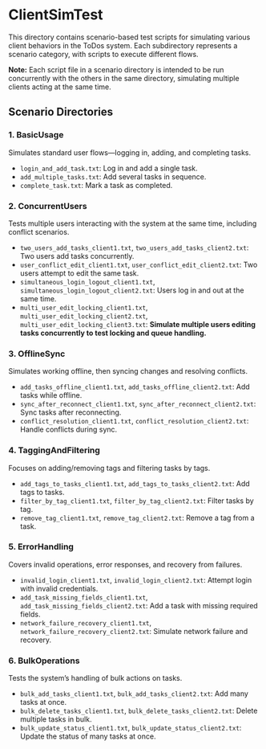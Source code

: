 # ClientSimTest

This directory contains scenario-based test scripts for simulating various client behaviors in the ToDos system. Each subdirectory represents a scenario category, with scripts to execute different flows.

**Note:** Each script file in a scenario directory is intended to be run concurrently with the others in the same directory, simulating multiple clients acting at the same time.

## Scenario Directories

### 1. BasicUsage
Simulates standard user flows—logging in, adding, and completing tasks.
- `login_and_add_task.txt`: Log in and add a single task.
- `add_multiple_tasks.txt`: Add several tasks in sequence.
- `complete_task.txt`: Mark a task as completed.

### 2. ConcurrentUsers
Tests multiple users interacting with the system at the same time, including conflict scenarios.
- `two_users_add_tasks_client1.txt`, `two_users_add_tasks_client2.txt`: Two users add tasks concurrently.
- `user_conflict_edit_client1.txt`, `user_conflict_edit_client2.txt`: Two users attempt to edit the same task.
- `simultaneous_login_logout_client1.txt`, `simultaneous_login_logout_client2.txt`: Users log in and out at the same time.
- `multi_user_edit_locking_client1.txt`, `multi_user_edit_locking_client2.txt`, `multi_user_edit_locking_client3.txt`: **Simulate multiple users editing tasks concurrently to test locking and queue handling.**

### 3. OfflineSync
Simulates working offline, then syncing changes and resolving conflicts.
- `add_tasks_offline_client1.txt`, `add_tasks_offline_client2.txt`: Add tasks while offline.
- `sync_after_reconnect_client1.txt`, `sync_after_reconnect_client2.txt`: Sync tasks after reconnecting.
- `conflict_resolution_client1.txt`, `conflict_resolution_client2.txt`: Handle conflicts during sync.

### 4. TaggingAndFiltering
Focuses on adding/removing tags and filtering tasks by tags.
- `add_tags_to_tasks_client1.txt`, `add_tags_to_tasks_client2.txt`: Add tags to tasks.
- `filter_by_tag_client1.txt`, `filter_by_tag_client2.txt`: Filter tasks by tag.
- `remove_tag_client1.txt`, `remove_tag_client2.txt`: Remove a tag from a task.

### 5. ErrorHandling
Covers invalid operations, error responses, and recovery from failures.
- `invalid_login_client1.txt`, `invalid_login_client2.txt`: Attempt login with invalid credentials.
- `add_task_missing_fields_client1.txt`, `add_task_missing_fields_client2.txt`: Add a task with missing required fields.
- `network_failure_recovery_client1.txt`, `network_failure_recovery_client2.txt`: Simulate network failure and recovery.

### 6. BulkOperations
Tests the system’s handling of bulk actions on tasks.
- `bulk_add_tasks_client1.txt`, `bulk_add_tasks_client2.txt`: Add many tasks at once.
- `bulk_delete_tasks_client1.txt`, `bulk_delete_tasks_client2.txt`: Delete multiple tasks in bulk.
- `bulk_update_status_client1.txt`, `bulk_update_status_client2.txt`: Update the status of many tasks at once. 